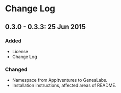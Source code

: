 # Change Log

## 0.3.0 - 0.3.3: 25 Jun 2015
### Added
- License
- Change Log

### Changed
- Namespace from Appitventures to GeneaLabs.
- Installation instructions, affected areas of README.
